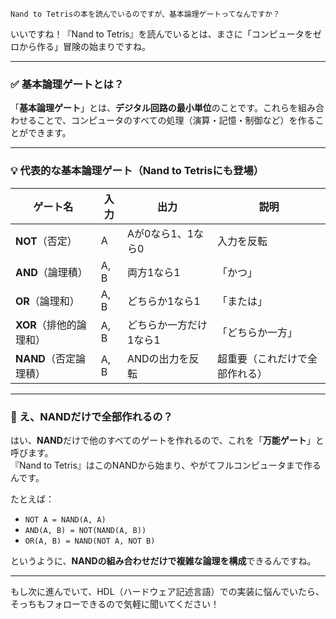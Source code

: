```
Nand to Tetrisの本を読んでいるのですが、基本論理ゲートってなんですか？
```

いいですね！『Nand to Tetris』を読んでいるとは、まさに「コンピュータをゼロから作る」冒険の始まりですね。

---

### ✅ 基本論理ゲートとは？

「**基本論理ゲート**」とは、**デジタル回路の最小単位**のことです。これらを組み合わせることで、コンピュータのすべての処理（演算・記憶・制御など）を作ることができます。

---

### 💡 代表的な基本論理ゲート（Nand to Tetrisにも登場）

| ゲート名 | 入力 | 出力 | 説明 |
|---------|------|------|------|
| **NOT**（否定） | A | Aが0なら1、1なら0 | 入力を反転 |
| **AND**（論理積） | A, B | 両方1なら1 | 「かつ」 |
| **OR**（論理和） | A, B | どちらか1なら1 | 「または」 |
| **XOR**（排他的論理和） | A, B | どちらか一方だけ1なら1 | 「どちらか一方」 |
| **NAND**（否定論理積） | A, B | ANDの出力を反転 | 超重要（これだけで全部作れる） |

---

### 🤖 え、NANDだけで全部作れるの？

はい、**NAND**だけで他のすべてのゲートを作れるので、これを「**万能ゲート**」と呼びます。  
『Nand to Tetris』はこのNANDから始まり、やがてフルコンピュータまで作るんです。

たとえば：

- `NOT A = NAND(A, A)`
- `AND(A, B) = NOT(NAND(A, B))`
- `OR(A, B) = NAND(NOT A, NOT B)`

というように、**NANDの組み合わせだけで複雑な論理を構成**できるんですね。

---

もし次に進んでいて、HDL（ハードウェア記述言語）での実装に悩んでいたら、そっちもフォローできるので気軽に聞いてください！